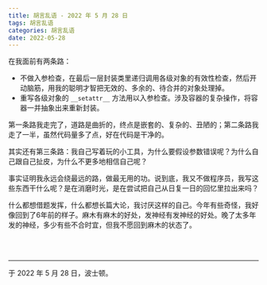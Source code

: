 ```yaml
---
title: 胡言乱语 - 2022 年 5 月 28 日
tags: 胡言乱语
categories: 胡言乱语
date: 2022-05-28
---
```


在我面前有两条路：

- 不做入参检查，在最后一层封装类里递归调用各级对象的有效性检查，然后开动脑筋，用我的聪明才智把无效的、多余的、待合并的对象处理掉。
- 重写各级对象的 `__setattr__` 方法用以入参检查。涉及容器的复杂操作，将容器一并抽象出来重新封装。

第一条路我走完了，道路是曲折的，终点是嵌套的、复杂的、丑陋的；第二条路我走了一半，虽然代码量多了点，好在代码是干净的。

其实还有第三条路：我自己写着玩的小工具，为什么要假设参数错误呢？为什么自己跟自己扯皮，为什么不更多地相信自己呢？

事实证明我永远会绕最远的路，做最无用的功。说到底，我又不做程序员，我写这些东西干什么呢？是在消磨时光，是在尝试把自己从日复一日的回忆里拉出来吗？

什么都想借题发挥，什么都想长篇大论，我讨厌这样的自己。今年有些奇怪，我好像回到了6年前的样子。麻木有麻木的好处，发神经有发神经的好处。晚了太多年发的神经，多少有些不合时宜，但我不愿回到麻木的状态了。

<br>

<br>

------

于 2022 年 5 月 28 日，波士顿。
